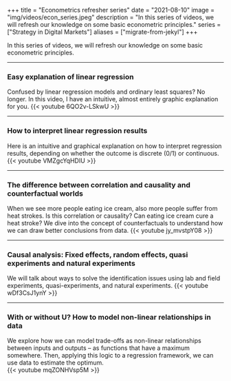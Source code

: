 +++
title = "Econometrics refresher series"
date = "2021-08-10"
image = "img/videos/econ_series.jpeg"
description = "In this series of videos, we will refresh our knowledge on some basic econometric principles."
series = ["Strategy in Digital Markets"]
aliases = ["migrate-from-jekyl"]
+++

In this series of videos, we will refresh our knowledge on some basic econometric principles.
<!--more-->

-----

### Easy explanation of linear regression
Confused by linear regression models and ordinary least squares? No longer. In this video, I have an intuitive, almost entirely graphic explanation for you.
{{< youtube 6QO2v-LSkwU >}}

-----

### How to interpret linear regression results
Here is an intuitive and graphical explanation on how to interpret regression results, depending on whether the outcome is discrete (0/1) or continuous.
{{< youtube VMZgcYqHDIU >}}

-----

### The difference between correlation and causality and counterfactual worlds
When we see more people eating ice cream, also more people suffer from heat strokes. Is this correlation or causality? Can eating ice cream cure a heat stroke? We dive into the concept of counterfactuals to understand how we can draw better conclusions from data.
{{< youtube jy_mvstpY08 >}}

-----

### Causal analysis: Fixed effects, random effects, quasi experiments and natural experiments
We will talk about ways to solve the identification issues using lab and field experiments, quasi-experiments, and natural experiments. 
{{< youtube wDf3CsJ1ynY >}}

-----

### With or without U? How to model non-linear relationships in data
We explore how we can model trade-offs as non-linear relationships between inputs and outputs – as functions that have a maximum somewhere. Then, applying this logic to a regression framework, we can use data to estimate the optimum.  
{{< youtube mqZONHVsp5M >}}

